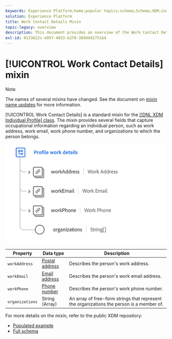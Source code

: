 ```yaml
---
keywords: Experience Platform;home;popular topics;schema;Schema;XDM;individual profile;fields;schemas;Schemas;Schema design;mixin;mixins;work details;profile work;
solution: Experience Platform
title: Work Contact Details Mixin
topic-legacy: overview
description: This document provides an overview of the Work Contact Details mixin.
exl-id: 0133622c-e95f-4833-b2f8-3694d41751b4
---
```

# [!UICONTROL Work Contact Details] mixin

>[!NOTE]
>
>The names of several mixins have changed. See the document on [mixin name updates](../name-updates.md) for more information.

[!UICONTROL Work Contact Details] is a standard mixin for the [[!DNL XDM Individual Profile] class](../../classes/individual-profile.md). The mixin provides several fields that capture occupational information regarding an individual person, such as work address, work email, work phone number, and organizations to which the person belongs.

<img src='../../images/mixins/profile-work-details.png' width=550 /><br />

| Property | Data type | Description |
| --- | --- | --- |
| `workAddress` | [Postal address](../../data-types/postal-address.md) | Describes the person's work address. |
| `workEmail` | [Email address](../../data-types/email-address.md) | Describes the person's work email address. |
| `workPhone` | [Phone number](../../data-types/phone-number.md) | Describes the person's work phone number. |
| `organizations` | String (Array) | An array of free-form strings that represent the organizations the person is a member of. |

For more details on the mixin, refer to the public XDM repository:

* [Populated example](https://github.com/adobe/xdm/blob/master/components/mixins/profile/profile-work-details.example.1.json)
* [Full schema](https://github.com/adobe/xdm/blob/master/components/mixins/profile/profile-work-details.schema.json)
